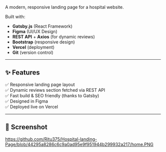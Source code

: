 A modern, responsive landing page for a hospital website.

Built with:
- **Gatsby.js** (React Framework)
- **Figma** (UI/UX Design)
- **REST API** + **Axios** (for dynamic reviews)
- **Bootstrap** (responsive design)
- **Vercel** (deployment)
- **Git** (version control)

---

## ✨ Features

✅ Responsive landing page layout  
✅ Dynamic reviews section fetched via REST API  
✅ Fast build & SEO friendly (thanks to Gatsby)  
✅ Designed in Figma  
✅ Deployed live on Vercel

---

## 📸 Screenshot
https://github.com/Ritu375/Hospital-landing-Page/blob/44295a8286c6c9a0ad95e9f951944b299932a217/home.PNG
